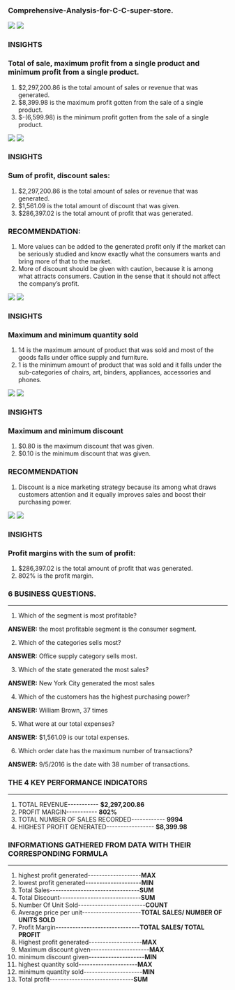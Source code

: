 ### Comprehensive-Analysis-for-C-C-super-store.






![](sumsale1.png)                        ![](sumsalechart1.png)

### INSIGHTS

### Total of sale, maximum profit from a single product and minimum profit from a single product.

1.	$2,297,200.86 is the total amount of sales or revenue that was generated.
2.	$8,399.98 is the maximum profit gotten from the sale of a single product.
3.	$-(6,599.98) is the minimum profit gotten from the sale of a single product.


![](SumSales2.png)                        ![](SumSale2chart.png)

### INSIGHTS
### Sum of profit, discount sales:
1.	$2,297,200.86 is the total amount of sales or revenue that was generated.
2.	$1,561.09 is the total amount of discount that was given.
3.	$286,397.02 is the total amount of profit that was generated.

### RECOMMENDATION:
1.	More values can be added to the generated profit only if the market can be seriously studied and know exactly what the consumers wants and bring more of that to the market.
2.	More of discount should be given with caution, because it is among what attracts consumers. Caution in the sense that it should not affect the company’s profit.



![](maxQtySold.png)                         ![](maxqtychart.png)


### INSIGHTS
### Maximum and minimum quantity sold
1.	14 is the maximum amount of product that was sold and most of the goods falls under office supply and furniture.
2.	1 is the minimum amount of product that was sold and it falls under the sub-categories of chairs, art, binders, appliances, accessories and phones.



![](MaxDiscount.png)                        ![](discountchart.png)

### INSIGHTS
### Maximum and minimum discount
1.	$0.80 is the maximum discount that was given.
2.	$0.10 is the minimum discount that was given.

### RECOMMENDATION
1.	Discount is a nice marketing strategy because its among what draws customers attention and it equally improves sales and boost their purchasing power.



![](profitmargin.png)                       ![](profitMchart.png)

### INSIGHTS
### Profit margins with the sum of profit:
1.	$286,397.02 is the total amount of profit that was generated.
2.	802% is the profit margin.


### 6 BUSINESS QUESTIONS.
-----

1.	Which of the segment is most profitable?

**ANSWER:** the most profitable segment is the consumer segment.

2.	Which of the categories sells most?
   
**ANSWER:** Office supply category sells most.

3.	Which of the state generated the most sales?
   
**ANSWER:** New York City generated the most sales

4.	Which of the customers has the highest purchasing power?
   
**ANSWER:** William Brown, 37 times

5.	What were at our total expenses?
    
 **ANSWER:** $1,561.09 is our total expenses.

6.	Which order date has the maximum number of transactions?
    
**ANSWER:** 9/5/2016 is the date with 38 number of transactions.


### THE 4 KEY PERFORMANCE INDICATORS
------

1. TOTAL REVENUE-----------                         **$2,297,200.86** 
2. PROFIT MARGIN-----------                         **802%** 
3. TOTAL NUMBER OF SALES RECORDED------------       **9994**
4. HIGHEST PROFIT GENERATED-----------------        **$8,399.98**


### INFORMATIONS GATHERED FROM DATA WITH THEIR CORRESPONDING FORMULA
-----

1. highest profit generated-------------------**MAX**
2. lowest profit generated--------------------**MIN**
3. Total Sales--------------------------------**SUM**                    
4. Total Discount-----------------------------**SUM**
5. Number Of Unit Sold------------------------**COUNT**
6. Average price per unit---------------------**TOTAL SALES/ NUMBER OF UNITS SOLD**
7. Profit Margin------------------------------**TOTAL SALES/ TOTAL PROFIT**
8. Highest profit generated-------------------**MAX**
9. Maximum discount given---------------------**MAX**
10. minimum discount given--------------------**MIN**
11. highest quantity sold---------------------**MAX**
12. minimum quantity sold---------------------**MIN**
13. Total profit------------------------------**SUM**

